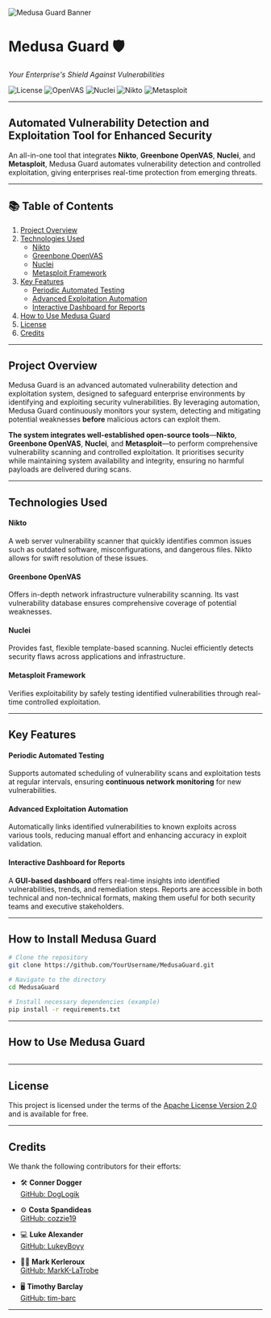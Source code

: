 ![Medusa Guard Banner](https://github.com/user-attachments/assets/ba744d99-b6a2-4f27-adbd-1ef93332d052)

# Medusa Guard 🛡️  
_Your Enterprise's Shield Against Vulnerabilities_

![License](https://img.shields.io/badge/License-Apache_2.0-blue.svg)
![OpenVAS](https://img.shields.io/badge/Tool-OpenVAS-green.svg)
![Nuclei](https://img.shields.io/badge/Tool-Nuclei-yellow.svg)
![Nikto](https://img.shields.io/badge/Tool-Nikto-orange.svg)
![Metasploit](https://img.shields.io/badge/Tool-Metasploit-red.svg)

---

## Automated Vulnerability Detection and Exploitation Tool for Enhanced Security

An all-in-one tool that integrates **Nikto**, **Greenbone OpenVAS**, **Nuclei**, and **Metasploit**, Medusa Guard automates vulnerability detection and controlled exploitation, giving enterprises real-time protection from emerging threats.

---

## 📚 **Table of Contents**
1. [Project Overview](#project-overview)
2. [Technologies Used](#technologies-used)
   - [Nikto](#nikto)
   - [Greenbone OpenVAS](#greenbone-openvas)
   - [Nuclei](#nuclei)
   - [Metasploit Framework](#metasploit-framework)
3. [Key Features](#key-features)
   - [Periodic Automated Testing](#periodic-automated-testing)
   - [Advanced Exploitation Automation](#advanced-exploitation-automation)
   - [Interactive Dashboard for Reports](#interactive-dashboard-for-reports)
4. [How to Use Medusa Guard](#how-to-use-medusa-guard)
5. [License](#license)
6. [Credits](#credits)

---

## **Project Overview**

Medusa Guard is an advanced automated vulnerability detection and exploitation system, designed to safeguard enterprise environments by identifying and exploiting security vulnerabilities. By leveraging automation, Medusa Guard continuously monitors your system, detecting and mitigating potential weaknesses **before** malicious actors can exploit them.

**The system integrates well-established open-source tools**—**Nikto**, **Greenbone OpenVAS**, **Nuclei**, and **Metasploit**—to perform comprehensive vulnerability scanning and controlled exploitation. It prioritises security while maintaining system availability and integrity, ensuring no harmful payloads are delivered during scans.

---

## **Technologies Used**

#### Nikto 
A web server vulnerability scanner that quickly identifies common issues such as outdated software, misconfigurations, and dangerous files. Nikto allows for swift resolution of these issues.

#### Greenbone OpenVAS 
Offers in-depth network infrastructure vulnerability scanning. Its vast vulnerability database ensures comprehensive coverage of potential weaknesses.

#### Nuclei
Provides fast, flexible template-based scanning. Nuclei efficiently detects security flaws across applications and infrastructure.

#### Metasploit Framework
Verifies exploitability by safely testing identified vulnerabilities through real-time controlled exploitation.

---

## **Key Features**

#### Periodic Automated Testing
Supports automated scheduling of vulnerability scans and exploitation tests at regular intervals, ensuring **continuous network monitoring** for new vulnerabilities.

#### Advanced Exploitation Automation
Automatically links identified vulnerabilities to known exploits across various tools, reducing manual effort and enhancing accuracy in exploit validation.

#### Interactive Dashboard for Reports
A **GUI-based dashboard** offers real-time insights into identified vulnerabilities, trends, and remediation steps. Reports are accessible in both technical and non-technical formats, making them useful for both security teams and executive stakeholders.

---

## **How to Install Medusa Guard**

```bash
# Clone the repository
git clone https://github.com/YourUsername/MedusaGuard.git

# Navigate to the directory
cd MedusaGuard

# Install necessary dependencies (example)
pip install -r requirements.txt
```

---

## **How to Use Medusa Guard**

```bash

```

---

## **License**  
This project is licensed under the terms of the [Apache License Version 2.0](https://www.apache.org/licenses/LICENSE-2.0) and is available for free.

---

## **Credits**

We thank the following contributors for their efforts:

- 🛠️ **Conner Dogger**  
  [GitHub: DogLogik](https://github.com/DogLogik)

- ⚙️ **Costa Spandideas**  
  [GitHub: cozzie19](https://github.com/cozzie19)

- 💻 **Luke Alexander**  
  [GitHub: LukeyBoyy](https://github.com/LukeyBoyy)

- 🧑‍💻 **Mark Kerleroux**  
  [GitHub: MarkK-LaTrobe](https://github.com/MarkK-LaTrobe)

- 🖥️ **Timothy Barclay**  
  [GitHub: tim-barc](https://github.com/tim-barc)

---
